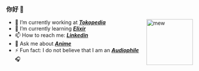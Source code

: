 ### 你好 👋


<img alt="mew" align="right" width="125px" src="https://media.giphy.com/media/w6YCfXHS6QZjeHlVpI/giphy.gif">

- 🔭 I’m currently working at **_[Tokopedia](https://www.tokopedia.com/pulsa/)_**
- 🌱 I’m currently learning **_[Elixir](https://elixir-lang.org/)_**
- 📫 How to reach me: **_[Linkedin](https://www.linkedin.com/in/rizalgowandy/)_**
- 💬 Ask me about **_[Anime](https://www.merriam-webster.com/dictionary/anime)_**
- ⚡ Fun fact: I do not believe that I am an **_[Audiophile](https://dictionary.cambridge.org/dictionary/english/audiophile)_** :headphones:
